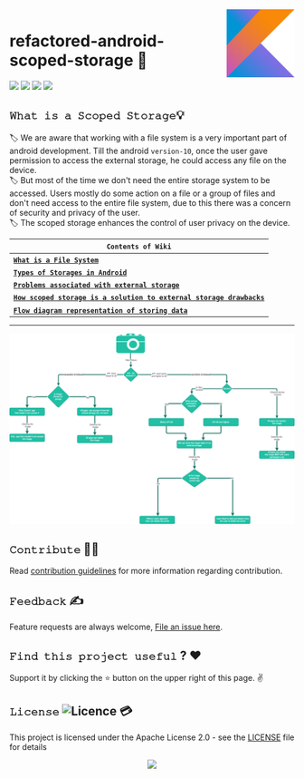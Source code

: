 <img src="https://github.com/devrath/devrath/blob/master/images/kotlin_logo.png" align="right" title="Kotlin Logo" width="120">

# refactored-android-scoped-storage 🧞‍


<p align="left">
<a><img src="https://img.shields.io/badge/Language-kotlin-lightgrey"></a>
<a><img src="https://img.shields.io/badge/Threading-coroutines-red"></a>
<a><img src="https://img.shields.io/badge/operations-file--handeling-green"></a>
<a><img src="https://img.shields.io/badge/Storage-scoped--storage-pink"></a>
</p>

## `𝚆𝚑𝚊𝚝 𝚒𝚜 𝚊 𝚂𝚌𝚘𝚙𝚎𝚍 𝚂𝚝𝚘𝚛𝚊𝚐𝚎`💡
🏷️ We are aware that working with a file system is a very important part of android development. Till the android `version-10`, once the user gave permission to access the external storage, he could access any file on the device.</br>
🏷️ But most of the time we don't need the entire storage system to be accessed. Users mostly do some action on a file or a group of files and don't need access to the entire file system, due to this there was a concern of security and privacy of the user.</br>
🏷️ The scoped storage enhances the control of user privacy on the device.


| **` Contents of Wiki `** |
| ------------------------ |
| [**` What is a File System `** ](https://github.com/devrath/refactored-android-scoped-storage/wiki/What-is-a-File-System) |
| [**` Types of Storages in Android `** ](https://github.com/devrath/refactored-android-scoped-storage/wiki/Types-of-Storages-in-Android) |
| [**` Problems associated with external storage `** ](https://github.com/devrath/refactored-android-scoped-storage/wiki/Problems-associated-with-external-storage) |
| [**` How scoped storage is a solution to external storage drawbacks `** ](https://github.com/devrath/refactored-android-scoped-storage/wiki/How-scoped-storage-is-a-solution-to-external-storage-drawbacks) |
| [**` Flow diagram representation of storing data `** ](https://github.com/devrath/refactored-android-scoped-storage/wiki/Flow-diagram-representation-of-storing-data) |

---
<p align="center">
  <img src="https://github.com/devrath/refactored-android-scoped-storage/blob/main/assets/ScopeStorage.png">
</p>

## **`𝙲𝚘𝚗𝚝𝚛𝚒𝚋𝚞𝚝𝚎`** 🙋‍♂️
Read [contribution guidelines](CONTRIBUTING.md) for more information regarding contribution.

## **`𝙵𝚎𝚎𝚍𝚋𝚊𝚌𝚔`** ✍️ 
Feature requests are always welcome, [File an issue here](https://github.com/devrath/refactored-android-scoped-storage/issues/new).

## **`𝙵𝚒𝚗𝚍 𝚝𝚑𝚒𝚜 𝚙𝚛𝚘𝚓𝚎𝚌𝚝 𝚞𝚜𝚎𝚏𝚞𝚕`** ? ❤️
Support it by clicking the ⭐ button on the upper right of this page. ✌️

## **`𝙻𝚒𝚌𝚎𝚗𝚜𝚎`** ![Licence](https://img.shields.io/github/license/google/docsy) :credit_card:
This project is licensed under the Apache License 2.0 - see the [LICENSE](https://github.com/devrath/refactored-android-scoped-storage/blob/main/LICENSE) file for details


<p align="center">
<a><img src="https://forthebadge.com/images/badges/built-for-android.svg"></a>
</p>
